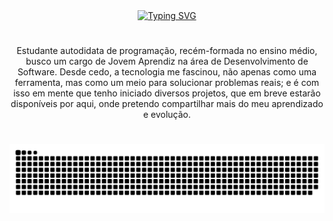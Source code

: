 <div align="center">
  <a href="https://git.io/typing-svg">
    <img src="https://readme-typing-svg.demolab.com?font=Fira+Code&pause=1000&color=6DA5BD&center=true&width=435&lines=Hello+World%2C+I'm+Leticia.;Welcome+to+my+profile!" alt="Typing SVG">
  </a>
</div>

#

<p align="center">Estudante autodidata de programação, recém-formada no ensino médio, busco um cargo de Jovem Aprendiz na área de Desenvolvimento de Software. Desde cedo, a tecnologia me fascinou, não apenas como uma ferramenta, mas como um meio para solucionar problemas reais; e é com isso em mente que tenho iniciado diversos projetos, que em breve estarão disponíveis por aqui, onde pretendo compartilhar mais do meu aprendizado e evolução.</p>

#

<picture>
  <source media="(prefers-color-scheme: dark)" srcset="https://raw.githubusercontent.com/leticiallsousa/leticiallsousa/output/github-snake-dark.svg" />
  <source media="(prefers-color-scheme: light)" srcset="https://raw.githubusercontent.com/leticiallsousa/leticiallsousa/output/github-snake.svg" />
  <img alt="github-snake" src="https://raw.githubusercontent.com/leticiallsousa/leticiallsousa/output/github-snake.svg" />
</picture>
